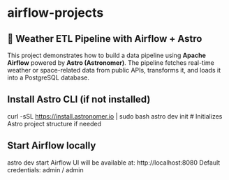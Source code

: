 # airflow-projects
## 🚀 Weather ETL Pipeline with Airflow + Astro
This project demonstrates how to build a data pipeline using **Apache Airflow** powered by **Astro (Astronomer)**. The pipeline fetches real-time weather or space-related data from public APIs, transforms it, and loads it into a PostgreSQL database.
## Install Astro CLI (if not installed)
curl -sSL https://install.astronomer.io | sudo bash
astro dev init  # Initializes Astro project structure if needed
## Start Airflow locally
astro dev start
Airflow UI will be available at: http://localhost:8080
Default credentials: admin / admin